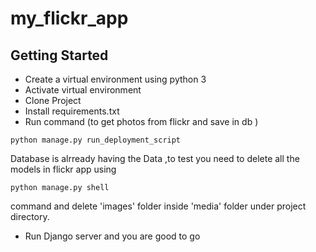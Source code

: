 # my_flickr_app

## Getting Started

* Create a virtual environment using python 3
* Activate virtual environment
* Clone Project
* Install requirements.txt
* Run command (to get photos from flickr and save in db )
```
python manage.py run_deployment_script
```
Database is alrready having the Data ,to test you need to delete all the models in flickr app using
```
python manage.py shell
```
command and delete 'images' folder inside 'media' folder under project directory.
* Run Django server and you are good to go
